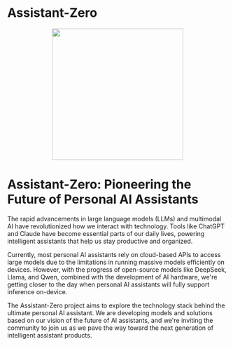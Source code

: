 # Assistant-Zero

<p align="center">
    <img src="https://raw.githubusercontent.com/WilliamBUG/Assistant-Zero/main/assets/az-log.png" width="300"/>
<p>

# Assistant-Zero: Pioneering the Future of Personal AI Assistants

The rapid advancements in large language models (LLMs) and multimodal AI have revolutionized how we interact with technology. Tools like ChatGPT and Claude have become essential parts of our daily lives, powering intelligent assistants that help us stay productive and organized.

Currently, most personal AI assistants rely on cloud-based APIs to access large models due to the limitations in running massive models efficiently on devices. However, with the progress of open-source models like DeepSeek, Llama, and Qwen, combined with the development of AI hardware, we're getting closer to the day when personal AI assistants will fully support inference on-device.

The Assistant-Zero project aims to explore the technology stack behind the ultimate personal AI assistant. We are developing models and solutions based on our vision of the future of AI assistants, and we're inviting the community to join us as we pave the way toward the next generation of intelligent assistant products.

